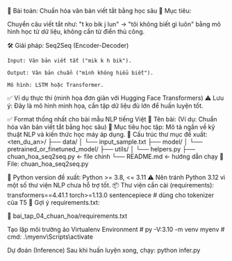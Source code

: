 🧠 Bài toán: Chuẩn hóa văn bản viết tắt bằng học sâu
🎯 Mục tiêu:

Chuyển câu viết tắt như:
"t ko bik j lun"
→ "tôi không biết gì luôn"
bằng mô hình học từ dữ liệu, không cần từ điển thủ công.

🛠️ Giải pháp: Seq2Seq (Encoder-Decoder)

    Input: Văn bản viết tắt ("mik k h bik").

    Output: Văn bản chuẩn ("mình không hiểu biết").

    Mô hình: LSTM hoặc Transformer.

✅ Ví dụ thực thi (minh họa đơn giản với Hugging Face Transformers)
⚠️ Lưu ý: Đây là mô hình minh họa, cần tập dữ liệu đủ lớn để huấn luyện tốt.


✅ Format thống nhất cho bài mẫu NLP tiếng Việt
🧠 Tên bài:
    (Ví dụ: Chuẩn hóa văn bản viết tắt bằng học sâu)
🎯 Mục tiêu học tập:
    Mô tả ngắn về kỹ thuật NLP và kiến thức học máy áp dụng.
📁 Cấu trúc thư mục đề xuất:
    <ten_du_an>/
    ├── data/
    │   └── input_sample.txt
    ├── model/
    │   └── pretrained_or_finetuned_model/
    ├── utils/
    │   └── helpers.py
    ├── chuan_hoa_seq2seq.py   ← file chính
    └── README.md              ← hướng dẫn chạy
📄 File: chuan_hoa_seq2seq.py

🐍 Python version đề xuất:
    Python >= 3.8, <= 3.11
⚠️ Nên tránh Python 3.12 vì một số thư viện NLP chưa hỗ trợ tốt.
📦 Thư viện cần cài (requirements):
transformers==4.41.1
torch>=1.13.0
sentencepiece  # dùng cho tokenizer của T5
📄 Gợi ý requirements.txt:

📁 bai_tap_04_chuan_hoa/requirements.txt


Tạo lập môi trường ảo Virtualenv Environment
	# py -V:3.10 -m venv myenv
  	# cmd: .\myenv\Scripts\activate

Dự đoán (Inference)
Sau khi huấn luyện xong, chạy:  python infer.py

